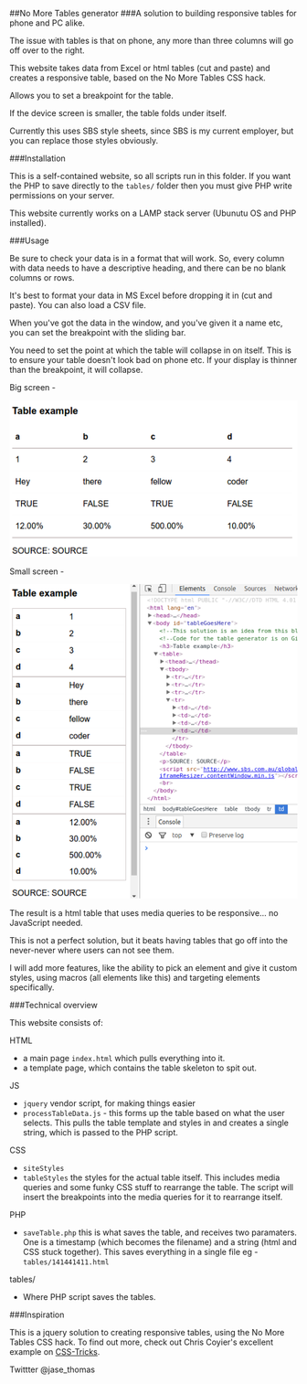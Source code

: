 ##No More Tables generator
###A solution to building responsive tables for phone and PC alike.

The issue with tables is that on phone, any more than three columns will go off over to the right.

This website takes data from Excel or html tables (cut and paste) and creates a responsive table, based on the No More Tables CSS hack.

Allows you to set a breakpoint for the table.

If the device screen is smaller, the table folds under itself.

Currently this uses SBS style sheets, since SBS is my current employer, but you can replace those styles obviously.

###Installation

This is a self-contained website, so all scripts run in this folder. If you want the PHP to save directly to the ```tables/``` folder then you must give PHP write permissions on your server.

This website currently works on a LAMP stack server (Ubunutu OS and PHP installed).

###Usage

Be sure to check your data is in a format that will work. So, every column with data needs to have a descriptive heading, and there can be no blank columns or rows.

It's best to format your data in MS Excel before dropping it in (cut and paste). You can also load a CSV file.

When you've got the data in the window, and you've given it a name etc, you can set the breakpoint with the sliding bar.

You need to set the point at which the table will collapse in on itself. This is to ensure your table doesn't look bad on phone etc. If your display is thinner than the breakpoint, it will collapse.

Big screen - 

![Table large](readmePics/tableBig.png)

Small screen - 

![Table small](readmePics/tableSmall.png) 

The result is a html table that uses media queries to be responsive... no JavaScript needed.

This is not a perfect solution, but it beats having tables that go off into the never-never where users can not see them.

I will add more features, like the ability to pick an element and give it custom styles, using macros (all elements like this) and targeting elements specifically.

###Technical overview

This website consists of:

HTML
- a main page ```index.html``` which pulls everything into it. 
- a template page, which contains the table skeleton to spit out.

JS
- ```jquery``` vendor script, for making things easier
- ```processTableData.js``` - this forms up the table based on what the user selects. This pulls the table template and styles in and creates a single string, which is passed to the PHP script.

CSS
- ```siteStyles```
- ```tableStyles``` the styles for the actual table itself. This includes media queries and some funky CSS stuff to rearrange the table. The script will insert the breakpoints into the media queries for it to rearrange itself.

PHP
- ```saveTable.php``` this is what saves the table, and receives two paramaters. One is a timestamp (which becomes the filename) and a string (html and CSS stuck together). This saves everything in a single file eg - ```tables/141441411.html```

tables/
- Where PHP script saves the tables.

###Inspiration

This is a jquery solution to creating responsive tables, using the No More Tables CSS hack. To find out more, check out Chris Coyier's excellent example on [CSS-Tricks](https://css-tricks.com/responsive-data-tables/).

Twittter @jase_thomas